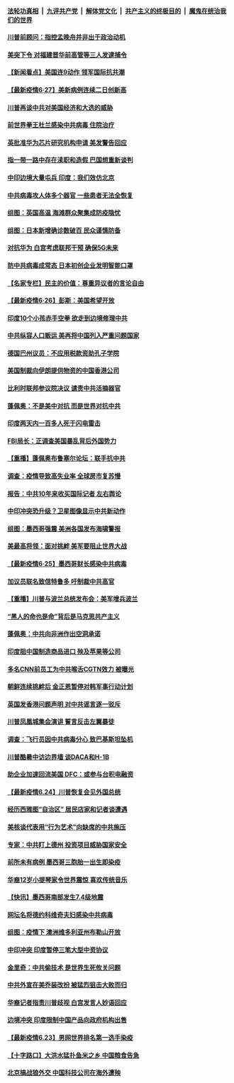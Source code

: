 

####  [法轮功真相](../../../../basic/blob/master/README.md?t=06280831) &nbsp;|&nbsp; [九评共产党](../../../../9ping.md/blob/master/README.md?t=06280831) &nbsp;|&nbsp; [解体党文化](../../../../jtdwh.md/blob/master/README.md?t=06280831)  &nbsp;|&nbsp; [共产主义的终极目的](../../../../gczydzjmd.md/blob/master/README.md?t=06280831) &nbsp;|&nbsp; [魔鬼在统治我们的世界](../../../../mgztzwmdsj.md/blob/master/README.md?t=06280831) 

#### [川普前顾问：指控孟晚舟并非出于政治动机](../pages/nsc418/n12216532.md?t=06280831) 

#### [美突下令 对福建晋华前高管等三人发逮捕令](../pages/nsc418/n12216296.md?t=06280831) 

#### [【新闻看点】美国连9动作 领军国际抗共潮](../pages/nsc418/n12215121.md?t=06280831) 

#### [【最新疫情6·27】美新病例连续二日创新高](../pages/nsc418/n12215389.md?t=06280831) 

#### [川普再谈中共对美国经济和大选的威胁](../pages/nsc418/n12214917.md?t=06280831) 

#### [前世界拳王杜兰感染中共病毒 住院治疗](../pages/nsc418/n12214771.md?t=06280831) 

#### [英批准华为芯片研究机构申请 美发警告回应](../pages/nsc418/n12214643.md?t=06280831) 

#### [指一带一路中存在渎职和造假 巴国想重新谈判](../pages/nsc418/n12214599.md?t=06280831) 

#### [中印边境大量屯兵 印度：我们效仿北京](../pages/nsc418/n12214491.md?t=06280831) 

#### [中共病毒攻人体多个器官 一些患者无法全恢复](../pages/nsc418/n12214393.md?t=06280831) 

#### [组图：英国高温 海滩群众聚集成防疫隐忧](../pages/nsc418/n12213831.md?t=06280831) 

#### [组图：日本新增确诊数破百 民众谨慎防备](../pages/nsc418/n12214024.md?t=06280831) 

#### [对抗华为 白宫考虑联邦干预 确保5G未来](../pages/nsc418/n12214112.md?t=06280831) 

#### [防中共病毒成常态 日本初创企业发明智能口罩](../pages/nsc418/n12214107.md?t=06280831) 

#### [【名家专栏】民主的价值：尊重异议者的言论自由](../pages/nsc418/n12204163.md?t=06280831) 

#### [【最新疫情6·26】彭斯：美国希望开放](../pages/nsc418/n12213008.md?t=06280831) 

#### [印度10个小孩赤手空拳 欲走到边境修理中共](../pages/nsc418/n12213595.md?t=06280831) 

#### [中共纵容人口贩运 美再将中国列入严重问题国家](../pages/nsc418/n12213491.md?t=06280831) 

#### [德国巴州议员：不应用税款资助孔子学院](../pages/nsc418/n12213025.md?t=06280831) 

#### [美国制裁向伊朗提供物资的中国香港公司](../pages/nsc418/n12212790.md?t=06280831) 

#### [比利时联邦参议院决议 谴责中共活摘器官](../pages/nsc418/n12212777.md?t=06280831) 

#### [蓬佩奥：不是美中对抗 而是世界对抗中共](../pages/nsc418/n12212375.md?t=06280831) 

#### [印度两天内一百多人死于闪电雷击](../pages/nsc418/n12212509.md?t=06280831) 

#### [FBI局长：正调查美国暴乱背后外国势力](../pages/nsc418/n12212191.md?t=06280831) 

#### [【重播】蓬佩奥布鲁塞尔论坛：联手抗中共](../pages/nsc418/n12211937.md?t=06280831) 

#### [调查：疫情导致高失业率 全球房市复苏慢](../pages/nsc418/n12211645.md?t=06280831) 

#### [报告：中共10年来收买国际记者 左右舆论](../pages/nsc418/n12211954.md?t=06280831) 

#### [中印冲突恐升级？卫星图像显示中共新动作](../pages/nsc418/n12211793.md?t=06280831) 

#### [组图：墨西哥强震 美洲各国发布海啸警报](../pages/nsc418/n12208966.md?t=06280831) 

#### [美最高将领：面对挑衅 美军要阻止世界大战](../pages/nsc418/n12211458.md?t=06280831) 

#### [【最新疫情6·25】墨西哥财长感染中共病毒](../pages/nsc418/n12210649.md?t=06280831) 

#### [加议员联名致信特鲁多 吁制裁中共高官](../pages/nsc418/n12211291.md?t=06280831) 

#### [【重播】川普与波兰总统发布会：美军增兵波兰](../pages/nsc418/n12209733.md?t=06280831) 

#### [“黑人的命也是命”背后是马克思共产主义](../pages/nsc418/n12210133.md?t=06280831) 

#### [蓬佩奥：中共向非洲作出空洞承诺](../pages/nsc418/n12210177.md?t=06280831) 

#### [印度阻中国制造商品进口 殃及苹果等公司](../pages/nsc418/n12210101.md?t=06280831) 

#### [多名CNN前员工为中共喉舌CGTN效力 被曝光](../pages/nsc418/n12209805.md?t=06280831) 

#### [朝鲜连续挑衅后 金正恩暂停对韩军事行动计划](../pages/nsc418/n12209751.md?t=06280831) 

#### [英国发香港问题声明 对中共谣言逐一驳斥](../pages/nsc418/n12209623.md?t=06280831) 

#### [川普凤凰城集会演讲 誓言反击左翼暴徒](../pages/nsc418/n12209582.md?t=06280831) 

#### [调查：飞行员因中共病毒分心 致巴基斯坦坠机](../pages/nsc418/n12209346.md?t=06280831) 

#### [川普酷暑中访边界墙 谈DACA和H-1B](../pages/nsc418/n12209551.md?t=06280831) 

#### [助企业加速回流美国 DFC：或参与台积电融资](../pages/nsc418/n12209064.md?t=06280831) 

#### [【最新疫情6.24】川普恢复会见外国总统](../pages/nsc418/n12207866.md?t=06280831) 

#### [经历西雅图“自治区” 居民店家和记者谈遭遇](../pages/nsc418/n12208062.md?t=06280831) 

#### [美核谈代表用“行为艺术”向缺席的中共施压](../pages/nsc418/n12207347.md?t=06280831) 

#### [专家：中共盯上德州 投资项目威胁国家安全](../pages/nsc418/n12207441.md?t=06280831) 

#### [前所未有病例 墨西哥三胞胎一出生即染疫](../pages/nsc418/n12207459.md?t=06280831) 

#### [华裔12岁小提琴家令世界震惊 喜欢传统音乐](../pages/nsc418/n12207095.md?t=06280831) 

#### [【快讯】墨西哥南部发生7.4级地震](../pages/nsc418/n12207367.md?t=06280831) 

#### [网坛名将德约科维奇夫妇感染中共病毒](../pages/nsc418/n12207201.md?t=06280831) 

#### [组图：疫情下 澳洲维多利亚州布勒山开放](../pages/nsc418/n12206541.md?t=06280831) 

#### [中印冲突 印度暂停三笔大型中资协议](../pages/nsc418/n12207208.md?t=06280831) 

#### [金里奇：中共偷技术 是世界生死攸关问题](../pages/nsc418/n12207082.md?t=06280831) 

#### [中共外宣在美乔装改扮 被猛烈狙击大败而归](../pages/nsc418/n12207048.md?t=06280831) 

#### [华裔记者指责川普歧视 白宫发言人妙语回应](../pages/nsc418/n12206915.md?t=06280831) 

#### [边境冲突 印度限制中国产品向政府机构出售](../pages/nsc418/n12206708.md?t=06280831) 

#### [【最新疫情6.23】男网世界排名第一选手染疫](../pages/nsc418/n12205436.md?t=06280831) 

#### [【十字路口】大洪水猛扑鱼米之乡 中国粮食告急](../pages/nsc418/n12205567.md?t=06280831) 

#### [北京搞战狼外交 中国科技公司在海外遭殃](../pages/nsc418/n12204846.md?t=06280831) 

